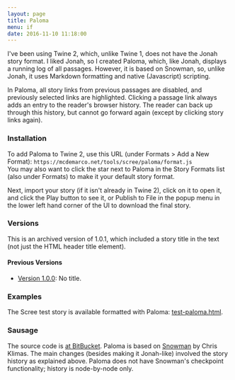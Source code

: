 ```yaml
---
layout: page
title: Paloma
menu: if
date: 2016-11-10 11:18:00
---
```

I've been using Twine 2, which, unlike Twine 1, does not have the Jonah story format.  I liked Jonah, so I created Paloma, which, like Jonah, displays a running log of all passages.  However, it is based on Snowman, so, unlike Jonah, it uses Markdown formatting and native (Javascript) scripting.

In Paloma, all story links from previous passages are disabled, and previously selected links are highlighted.  Clicking a passage link always adds an entry to the reader's browser history.  The reader can back up through this history, but cannot go forward again (except by clicking story links again).

### Installation

To add Paloma to Twine 2, use this URL (under Formats > Add a New Format): `https://mcdemarco.net/tools/scree/paloma/format.js`    
You may also want to click the star next to Paloma in the Story Formats list (also under Formats) to make it your default story format.

Next, import your story (if it isn't already in Twine 2), click on it to open it, and click the Play button to see it, or Publish to File in the popup menu in the lower left hand corner of the UI to download the final story.

### Versions

This is an archived version of 1.0.1, which included a story title in the text (not just the HTML header title element).

#### Previous Versions

* [Version 1.0.0](/tools/scree/paloma/1.0.0/): No title.

### Examples

The Scree test story is available formatted with Paloma:  [test-paloma.html](/tools/scree/test-paloma.html).

### Sausage

The source code is [at BitBucket](https://bitbucket.org/mcdemarco/paloma).  Paloma is based on [Snowman](https://bitbucket.org/klembot/snowman-2) by Chris Klimas.  The main changes (besides making it Jonah-like) involved the story history as explained above.  Paloma does not have Snowman's checkpoint functionality; history is node-by-node only.
